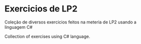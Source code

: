 # Exercicios de LP2

Coleção de diversos exercicios feitos na meteria de LP2 usando a linguagem C#

Collection of exercises using C# language.
